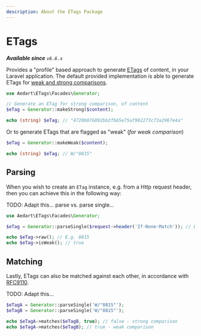 ```yaml
---
description: About the ETags Package
---
```


# ETags

_**Available since** `v6.6.x`_

Provides a "profile" based approach to generate [ETags](https://developer.mozilla.org/en-US/docs/Web/HTTP/Headers/ETag) of content, in your Laravel application.
The default provided implementation is able to generate ETags for [weak and strong comparisons](https://httpwg.org/specs/rfc9110.html#entity.tag.comparison).

```php
use Aedart\ETags\Facades\Generator;

// Generate an ETag for strong comparison, of content
$eTag = Generator::makeStrong($content);

echo (string) $eTag; // "4720b076892bb2fb65e75af902273c73a2967e4a"
```

Or to generate ETags that are flagged as "weak" (_for weak comparison_)

```php
$eTag = Generator::makeWeak($content);

echo (string) $eTag; // W/"0815"
```

## Parsing

When you wish to create an `ETag` instance, e.g. from a Http request header, then you can achieve this in the following way:

TODO: Adapt this... parse vs. parse single...

```php
use Aedart\ETags\Facades\Generator;

$eTag = Generator::parseSingle($request->header('If-None-Match')); // E.g. W/"0815"

echo $eTag->raw(); // E.g. 0815
echo $eTag->isWeak(); // true
```

## Matching

Lastly, ETags can also be matched against each other, in accordance with [RFC9110](https://httpwg.org/specs/rfc9110.html#rfc.section.8.8.3.2).

TODO: Adapt this...

```php
$eTagA = Generator::parseSingle('W/"0815"');
$eTagB = Generator::parseSingle('W/"0815"');

echo $eTagA->matches($eTagB, true); // false - strong comparison
echo $eTagA->matches($eTagB); // true - weak comparison
```

